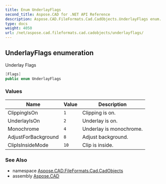 ```yaml
---
title: Enum UnderlayFlags
second_title: Aspose.CAD for .NET API Reference
description: Aspose.CAD.FileFormats.Cad.CadObjects.UnderlayFlags enum. Underlay Flags
type: docs
weight: 4050
url: /net/aspose.cad.fileformats.cad.cadobjects/underlayflags/
---
```

## UnderlayFlags enumeration

Underlay Flags

```csharp
[Flags]
public enum UnderlayFlags
```

### Values

| Name | Value | Description |
| --- | --- | --- |
| ClippingIsOn | `1` | Clipping is on. |
| UnderlayIsOn | `2` | Underlay is on. |
| Monochrome | `4` | Underlay is monochrome. |
| AdjustForBackground | `8` | Adjust background. |
| ClipIsInsideMode | `10` | Clip is inside. |

### See Also

* namespace [Aspose.CAD.FileFormats.Cad.CadObjects](../../aspose.cad.fileformats.cad.cadobjects/)
* assembly [Aspose.CAD](../../)


